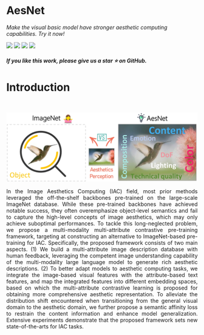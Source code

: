 <h1>AesNet </h1>

_Make the visual basic model have stronger aesthetic computing capabilities. Try it now!_

 <div>
    <a href="https://github.com/yipoh/AesNet"><img src="https://img.shields.io/badge/Homepage-AesNet-pink"/></a>
    <a href="https://github.com/yipoh/AesNet"><img src="https://img.shields.io/badge/IEEE-Xplore-red"/></a>
    <a href="https://github.com/yipoh/AesNet"><img src="https://img.shields.io/badge/%F0%9F%A4%97%20Hugging%20Face-DATA%20Release-green"></a>
    <a href="https://github.com/yipoh/AesNet"><img src="https://img.shields.io/badge/BaiduYun%20-DATA%20Release-blue"></a>

   </div>


   <h5> If you like this work, please give us a star ⭐ on GitHub.  </h2>


<h1>Introduction</h1> 
</div>

 <br>

</h5>
</p> 
<p align="center">
    <img src="figs/moti.png"/>
<p>
    <p align="justify">In the Image Aesthetics Computing (IAC) field, most prior methods leveraged the off-the-shelf backbones pre-trained on the large-scale ImageNet database. While these pre-trained backbones have achieved notable success, they often overemphasize object-level semantics and fail to capture the high-level concepts of image aesthetics, which may only achieve suboptimal performances. To tackle this long-neglected problem, we propose a multi-modality multi-attribute contrastive pre-training framework, targeting at constructing an alternative to ImageNet-based pre-training for IAC. Specifically, the proposed framework consists of two main aspects. (1) We build a multi-attribute image description database with human feedback, leveraging the competent image understanding capability of the multi-modality large language model to generate rich aesthetic descriptions. (2) To better adapt models to aesthetic computing tasks, we integrate the image-based visual features with the attribute-based text features, and map the integrated features into different embedding spaces, based on which the multi-attribute contrastive learning is proposed for obtaining more comprehensive aesthetic representation. To alleviate the distribution shift encountered when transitioning from the general visual domain to the aesthetic domain, we further propose a semantic affinity loss to restrain the content information and enhance model generalization. Extensive experiments demonstrate that the proposed framework sets new state-of-the-arts for IAC tasks.</p>






